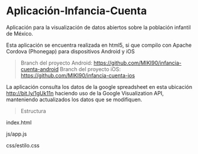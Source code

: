 Aplicación-Infancia-Cuenta
==========================

Aplicación para la visualización de datos abiertos sobre la población infantil de México.

Esta aplicación se encuentra realizada en html5, si que compilo con Apache Cordova (Phonegap) para dispositivos Android y iOS

> Branch del proyecto Android: https://github.com/MIKI90/infancia-cuenta-android
> Branch del proyecto iOS: https://github.com/MIKI90/infancia-cuenta-ios


La aplicación consulta los datos de la google spreadsheet en esta ubicación http://bit.ly/1gUk11n haciendo uso de la Google Visualization API, manteniendo actualizados los datos que se modifiquen.

>Estructura 

index.html

js/app.js

css/estilo.css
          
